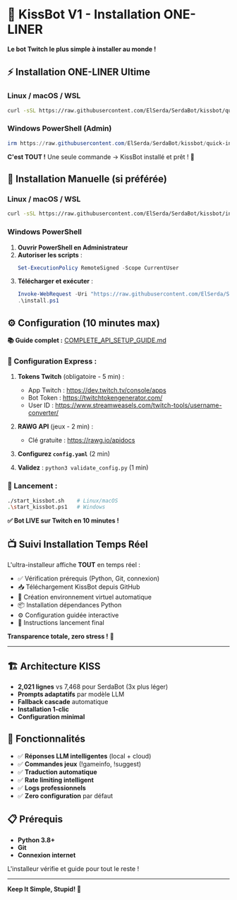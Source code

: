 # 🚀 KissBot V1 - Installation ONE-LINER

**Le bot Twitch le plus simple à installer au monde !**

## ⚡ Installation ONE-LINER Ultime

### Linux / macOS / WSL
```bash
curl -sSL https://raw.githubusercontent.com/ElSerda/SerdaBot/kissbot/quick-install.sh | bash
```

### Windows PowerShell (Admin)
```powershell
irm https://raw.githubusercontent.com/ElSerda/SerdaBot/kissbot/quick-install.ps1 | iex
```

**C'est TOUT !** Une seule commande → KissBot installé et prêt ! 🎊

## 🎯 Installation Manuelle (si préférée)

### Linux / macOS / WSL
```bash
curl -sSL https://raw.githubusercontent.com/ElSerda/SerdaBot/kissbot/install.sh | bash
```

### Windows PowerShell
1. **Ouvrir PowerShell en Administrateur**
2. **Autoriser les scripts** :
   ```powershell
   Set-ExecutionPolicy RemoteSigned -Scope CurrentUser
   ```
3. **Télécharger et exécuter** :
   ```powershell
   Invoke-WebRequest -Uri "https://raw.githubusercontent.com/ElSerda/SerdaBot/kissbot/install.ps1" -OutFile "install.ps1"
   .\install.ps1
   ```

## ⚙️ Configuration (10 minutes max)

**📚 Guide complet :** [COMPLETE_API_SETUP_GUIDE.md](COMPLETE_API_SETUP_GUIDE.md)

### 🚀 Configuration Express :

1. **Tokens Twitch** (obligatoire - 5 min) :
   - App Twitch : https://dev.twitch.tv/console/apps
   - Bot Token : https://twitchtokengenerator.com/
   - User ID : https://www.streamweasels.com/twitch-tools/username-converter/

2. **RAWG API** (jeux - 2 min) :
   - Clé gratuite : https://rawg.io/apidocs

3. **Configurez `config.yaml`** (2 min)
4. **Validez** : `python3 validate_config.py` (1 min)

### 🎊 Lancement :
```bash
./start_kissbot.sh    # Linux/macOS
.\start_kissbot.ps1   # Windows
```

**✅ Bot LIVE sur Twitch en 10 minutes !**

## 📺 Suivi Installation Temps Réel

L'ultra-installeur affiche **TOUT** en temps réel :
- ✅ Vérification prérequis (Python, Git, connexion)
- 📥 Téléchargement KissBot depuis GitHub  
- 🔧 Création environnement virtuel automatique
- 📦 Installation dépendances Python
- ⚙️ Configuration guidée interactive
- 🚀 Instructions lancement final

**Transparence totale, zero stress !** 🎯

---

## 🏗️ Architecture KISS

- **2,021 lignes** vs 7,468 pour SerdaBot (3x plus léger)
- **Prompts adaptatifs** par modèle LLM
- **Fallback cascade** automatique  
- **Installation 1-clic**
- **Configuration minimal**

## 🤖 Fonctionnalités

- ✅ **Réponses LLM intelligentes** (local + cloud)
- ✅ **Commandes jeux** (!gameinfo, !suggest)
- ✅ **Traduction automatique**
- ✅ **Rate limiting intelligent**
- ✅ **Logs professionnels**
- ✅ **Zero configuration** par défaut

## 📋 Prérequis

- **Python 3.8+**
- **Git**
- **Connexion internet**

L'installeur vérifie et guide pour tout le reste !

---

**Keep It Simple, Stupid! 🎯**